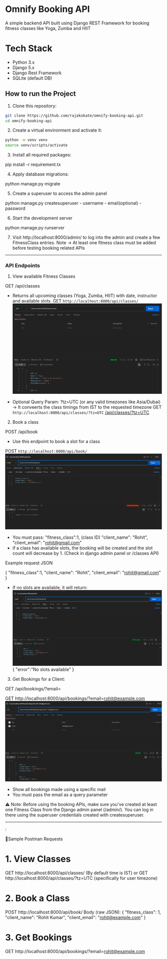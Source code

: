 # Omnify Booking API

A simple backend API built using Django REST Framework for booking fitness classes like Yoga, Zumba and HIIT

# Tech Stack

- Python 3.x
- Django 5.x
- Django Rest Framework
- SQLite (default DB)

## How to run the Project

1. Clone this repository:

```bash
git clone https://github.com/rajakokate/omnify-booking-api.git
cd omnify-booking-api
```

2. Create a virtual environment and activate it:

```bash
python -m venv venv
source venv/scripts/activate
```

3. Install all required packages:

pip install -r requirement.tx

4. Apply database migrations:

python manage.py migrate

5. Create a superuser to access the admin panel

python manage.py createsuperuser - username - email(optional) - password

6. Start the development server

python manage.py runserver

7. Visit http://localhost:8000/admin/ to log into the admin and create a few FitnessClass entries.
   Note -> At least one fitness class must be added before testing booking related APIs

---

### API Endpoints

1. View available Fitness Classes

GET /api/classes

- Returns all upcoming classes (Yoga, Zumba, HIIT) with date, instructor and available slots.
  GET `http://localhost:8000/api/classes/` ![/classes/](./images/classes.png)

- Optional Query Param:
  ?tz=UTC (or any valid timezones like Asia/Dubai)
  -> It conveerts the class timings from IST to the requested timezone
  GET `http://localhost:8000/api/classes/?tz=UTC` [/api/classes/?tz=UTC](./images/classesTZ.png)

2. Book a class

POST /api/book

- Use this endpoint to book a slot for a class

POST `http://localhost:8000/api/book/` ![/api/book/](./images/book.png)

- You must pass:
  "fitness_class":1, (class ID)
  "client_name": "Rohit",
  "client_email": "rohit@gmail.com"
- if a class has available slots, the booking will be created and the slot count will decrease by 1. (Check in django admin panel or /classes API)

Example request JSON

{
"fitness_class":1,
"client_name": "Rohit",
"client_email": "rohit@gmail.com"
}

- If no slots are available, it will return: ![No-slots-available](./images/book_no_slots.png)
  {
  "error":"No slots available"
  }

3. Get Bookings for a Client:

GET /api/bookings/?email=<email>

GET http://localhost:8000/api/bookings/?email=rohit@example.com ![api/bookings/?email=<email>](./images/bookings.png)

- Show all bookings made using a specific mail
- You must pass the email as a query parameter

⚠️ Note:
Before using the booking APIs, make sure you've created at least one Fitness Class from the Django admin panel (/admin/). You can log in there using the superuser credentials created with createsuperuser.

---

:

📐Sample Postman Requests

# 1. View Classes

GET http://localhost:8000/api/classes/ (By default time is IST)
or
GET http://localhost:8000/api/classes/?tz=UTC (specifically for user timezone)

# 2. Book a Class

POST http://localhost:8000/api/book/
Body (raw JSON):
{
"fitness_class": 1,
"client_name": "Rohit Kumar",
"client_email": "rohit@example.com"
}

# 3. Get Bookings

GET http://localhost:8000/api/bookings/?email=rohit@example.com

